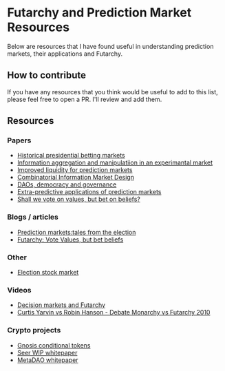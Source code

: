 
# Futarchy and Prediction Market Resources
Below are resources that I have found useful in understanding prediction markets, their applications and Futarchy.

## How to contribute
If you have any resources that you think would be useful to add to this list, please feel free to open a PR. I'll review and add them.


## Resources
### Papers
- [Historical presidential betting markets](https://users.wfu.edu/strumpks/papers/JEP_2004.pdf)
- [Information aggregation and manipulatiion in an experimantal market](https://www.sciencedirect.com/science/article/abs/pii/S0167268105001575)
- [Improved liquidity for prediction markets](https://pub.tik.ee.ethz.ch/students/2022-HS/SA-2022-42.pdf?ref=hackernoon.com)
- [Combinatorial Information Market Design](https://mason.gmu.edu/~rhanson/combobet.pdf)
- [DAOs, democracy and governance](https://www.ralphmerkle.com/papers/DAOdemocracyDraft.pdf)
- [Extra-predictive applications of prediction markets](https://www.truthcoin.info/papers/3_PM_Applications.pdf)
- [Shall we vote on values, but bet on beliefs?](http://mason.gmu.edu/~rhanson/futarchy2013.pdf)

### Blogs / articles
- [Prediction markets:tales from the election](https://vitalik.eth.limo/general/2021/02/18/election.html)
- [Futarchy: Vote Values, but bet beliefs](https://mason.gmu.edu/~rhanson/futarchy.html)

### Other
- [Election stock market](https://en.wikipedia.org/wiki/Election_stock_market)

### Videos
- [Decision markets and Futarchy](https://www.youtube.com/watch?v=PRog7R37MA0)
- [Curtis Yarvin vs Robin Hanson - Debate Monarchy vs Futarchy 2010](https://www.youtube.com/watch?v=yIkrfdSQk4w)

### Crypto projects
- [Gnosis conditional tokens](https://docs.gnosis.io/conditionaltokens/docs/introduction1)
- [Seer WIP whitepaper](https://www.truthcoin.info/papers/3_PM_Applications.pdf)
- [MetaDAO whitepaper](https://github.com/metaDAOproject/Manifesto/blob/main/Manifesto.pdf)